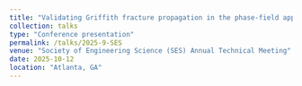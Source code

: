 ```yaml
---
title: "Validating Griffith fracture propagation in the phase-field approach to fracture: The case of Mode III by means of the trousers test"
collection: talks
type: "Conference presentation"
permalink: /talks/2025-9-SES
venue: "Society of Engineering Science (SES) Annual Technical Meeting"
date: 2025-10-12
location: "Atlanta, GA"
---
```

